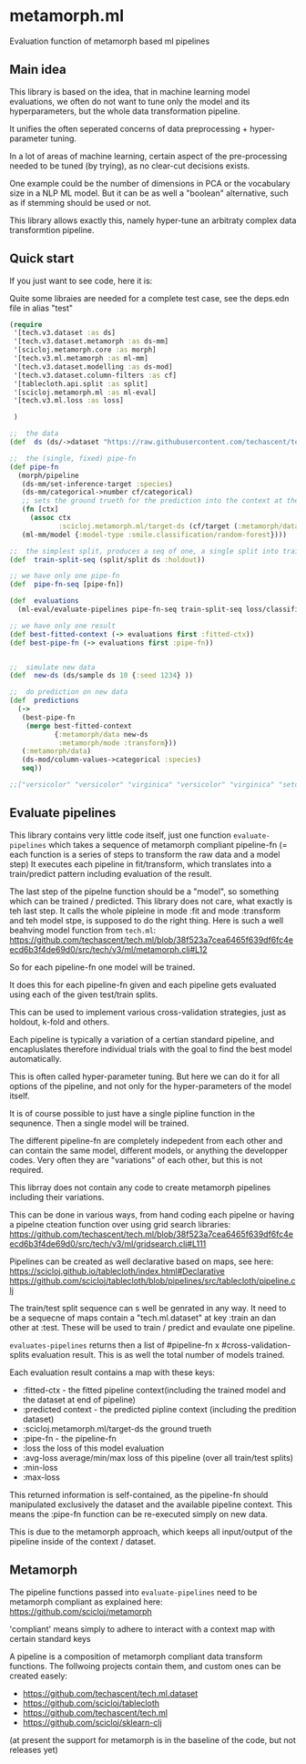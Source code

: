 # metamorph.ml

Evaluation function of metamorph based ml pipelines

## Main idea

This library is based on the idea, that in machine learning model evaluations,
we often do not want to tune only the model and its hyperparameters,
but the whole data transformation pipeline.

It unifies the often seperated concerns of data preprocessing + 
hyper-parameter tuning.

In a lot of areas of machine learning, certain aspect of the 
pre-processing needed to be tuned (by trying), as no clear-cut decisions exists.

One example could be the number of dimensions in PCA or the vocabulary size in a NLP ML model.
But it can be as well a "boolean" alternative, such as if stemming should be used or not.

This library allows exactly this, namely hyper-tune an arbitraty complex data transformtion pipeline.



## Quick start

If you just want to see code, here it is:

Quite some libraies are needed for a complete test case, 
see the deps.edn file in alias "test"

```clojure
(require
 '[tech.v3.dataset :as ds]
 '[tech.v3.dataset.metamorph :as ds-mm]
 '[scicloj.metamorph.core :as morph]
 '[tech.v3.ml.metamorph :as ml-mm]
 '[tech.v3.dataset.modelling :as ds-mod]
 '[tech.v3.dataset.column-filters :as cf]
 '[tablecloth.api.split :as split]
 '[scicloj.metamorph.ml :as ml-eval]
 '[tech.v3.ml.loss :as loss]

 )

;;  the data
(def  ds (ds/->dataset "https://raw.githubusercontent.com/techascent/tech.ml/master/test/data/iris.csv" {:key-fn keyword}))

;;  the (single, fixed) pipe-fn
(def pipe-fn
  (morph/pipeline
   (ds-mm/set-inference-target :species)
   (ds-mm/categorical->number cf/categorical)
   ;; sets the ground trueth for the prediction into the context at the required key
   (fn [ctx]
     (assoc ctx
            :scicloj.metamorph.ml/target-ds (cf/target (:metamorph/data ctx))))
   (ml-mm/model {:model-type :smile.classification/random-forest})))

;;  the simplest split, produces a seq of one, a single split into train/test
(def  train-split-seq (split/split ds :holdout))

;; we have only one pipe-fn 
(def  pipe-fn-seq [pipe-fn])

(def  evaluations
  (ml-eval/evaluate-pipelines pipe-fn-seq train-split-seq loss/classification-loss))

;; we have only one result
(def best-fitted-context (-> evaluations first :fitted-ctx))
(def best-pipe-fn (-> evaluations first :pipe-fn))


;;  simulate new data
(def  new-ds (ds/sample ds 10 {:seed 1234} ))

;;  do prediction on new data
(def  predictions
  (->
   (best-pipe-fn
    (merge best-fitted-context
           {:metamorph/data new-ds
            :metamorph/mode :transform}))
   (:metamorph/data)
   (ds-mod/column-values->categorical :species)
   seq))

;;["versicolor" "versicolor" "virginica" "versicolor" "virginica" "setosa" "virginica" "virginica" "versicolor" "versicolor" ]


```


## Evaluate pipelines

This library contains very little code itself, just one function
`evaluate-pipelines` which takes a sequence of metamorph compliant pipeline-fn (= each function is a series of steps to transform the raw data and a model step)
It executes each pipeline in fit/transform, which translates into a train/predict pattern including evaluation of the result.

The last step of the pipelne function should be a "model", so something which can be trained / predicted.
This library does not care, what exactly is teh last step.
It calls the whole pipleine in mode :fit and mode :transform and teh model stpe, is supposed to do the right thing.
Here is such a well beahving model function from `tech.ml`: 
https://github.com/techascent/tech.ml/blob/38f523a7cea6465f639df6fc4eecd6b3f4de69d0/src/tech/v3/ml/metamorph.clj#L12

So for each pipeline-fn one model will be trained.

It does this for each pipeline-fn given and each pipeline gets evaluated using each of the given test/train splits.

This can be used to implement various cross-validation strategies, just as holdout, k-fold and others.

Each pipeline is typically a variation of a certian standard pipeline, 
and encapluslates therefore individual trials with the goal to find the best model automatically.

This is often called hyper-parameter tuning. But here we can do it for all options of the pipeline, and not only for the hyper-parameters of the model itself.

It is of course possible to just have a single pipline function in the sequnence. Then a single model will be trained.

The different pipeline-fn are completely indepedent from each other and can contain the same model, different models, or anything the developper codes.
Very often they are "variations" of each other, but this is not required.

This librray does not contain any code to create metamorph pipelines including their variations.

This can be done in various ways, from hand coding each pipelne  or having a pipelne cteation function  over using grid search libraries:
https://github.com/techascent/tech.ml/blob/38f523a7cea6465f639df6fc4eecd6b3f4de69d0/src/tech/v3/ml/gridsearch.clj#L111

Pipelines can be created as well declarative based on maps, see here: 
https://scicloj.github.io/tablecloth/index.html#Declarative
https://github.com/scicloj/tablecloth/blob/pipelines/src/tablecloth/pipeline.clj

The train/test split sequence can s well be genrated in any way. It need to be a sequecne of maps contain a "tech.ml.dataset" 
at key :train an dan other at :test. These will be used to train / predict and evaulate one pipeline.


`evaluates-pipelines` returns then a list of #pipeline-fn x  #cross-validation-splits evaluation result. This is as well the total number of models trained.

Each evaluation result contains a map with these keys:

- :fitted-ctx        - the fitted pipeline context(including the trained model and the dataset at end of pipeline)
- :predicted context - the predicted pipline context (including the predition dataset)
- :scicloj.metamorph.ml/target-ds   the ground trueth
- :pipe-fn - the pipeline-fn
- :loss the loss of this model evaluation
- :avg-loss average/min/max loss of this pipeline (over all train/test splits)
- :min-loss  
- :max-loss 

This returned information is self-contained, as the pipeline-fn should manipulated exclusively the dataset and the available pipeline context.
This means the :pipe-fn function can be re-executed simply on new data.

This is due to the metamorph approach, which keeps all input/output of the pipeline inside of the context / dataset.

## Metamorph

The pipeline functions passed into `evaluate-pipelines` need to be metamorph compliant as explained here: 
https://github.com/scicloj/metamorph

'compliant' means simply to adhere to interact with a context map with certain standard keys

A pipeline is a composition of metamorph compliant data transform functions.
The follwoing projects contain them, and custom ones can be created easely:

- https://github.com/techascent/tech.ml.dataset
- https://github.com/scicloj/tablecloth
- https://github.com/techascent/tech.ml
- https://github.com/scicloj/sklearn-clj

(at present the support for metamorph is in the baseline of the code, but not releases yet)

